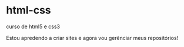 # html-css
 curso de html5 e css3

Estou apredendo a criar sites e agora vou gerênciar meus repositórios!